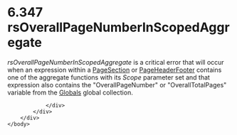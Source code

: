 <html dir="LTR" xmlns:mshelp="http://msdn.microsoft.com/mshelp" xmlns:ddue="http://ddue.schemas.microsoft.com/authoring/2003/5" xmlns:xlink="http://www.w3.org/1999/xlink" xmlns:tool="http://www.microsoft.com/tooltip">
    <head>
        <meta http-equiv="Content-Type" content="text/html; CHARSET=utf-8"></meta>
        <meta name="save" content="history"></meta>
        <title>6.347 rsOverallPageNumberInScopedAggregate</title>
        <xml>
            <mshelp:toctitle title="6.347 rsOverallPageNumberInScopedAggregate"></mshelp:toctitle>
            <mshelp:rltitle title="[MS-RDL]: rsOverallPageNumberInScopedAggregate"></mshelp:rltitle>
            <mshelp:keyword index="A" term="68ec6feb-0181-4b3a-8fe3-a4476b1a60b5"></mshelp:keyword>
            <mshelp:attr name="DCSext.ContentType" value="open specification"></mshelp:attr>
            <mshelp:attr name="AssetID" value="68ec6feb-0181-4b3a-8fe3-a4476b1a60b5"></mshelp:attr>
            <mshelp:attr name="TopicType" value="kbRef"></mshelp:attr>
            <mshelp:attr name="DCSext.Title" value="[MS-RDL]: rsOverallPageNumberInScopedAggregate" />
        </xml>
    </head>
    <body>
        <div id="header">
            <h1 class="heading">6.347 rsOverallPageNumberInScopedAggregate</h1>
        </div>
        <div id="mainSection">
            <div id="mainBody">
                <div id="allHistory" class="saveHistory"></div>
                <div id="sectionSection0" class="section" name="collapseableSection">
                    

<p><i>rsOverallPageNumberInScopedAggregate</i> is a critical
error that will occur when an expression within a <a href="afff0921-7d95-4216-8f28-635c67d539d8.html">PageSection</a> or <a href="ddc35223-1cb6-4136-823b-e72a3d12e1f9.html">PageHeaderFooter</a> contains
one of the aggregate functions with its <i>Scope</i> parameter set and that
expression also contains the &quot;OverallPageNumber&quot; or
&quot;OverallTotalPages&quot; variable from the <a href="381824cf-4274-444d-a63e-d2d6a7527f68.html">Globals</a> global collection.</p>


                </div>
            </div>
        </div>
    </body>
</html>